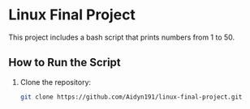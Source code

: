 # Linux Final Project

This project includes a bash script that prints numbers from 1 to 50.

## How to Run the Script
1. Clone the repository:
   ```bash
   git clone https://github.com/Aidyn191/linux-final-project.git
